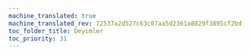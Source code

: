 ```yaml
---
machine_translated: true
machine_translated_rev: 72537a2d527c63c07aa5d2361a8829f3895cf2bd
toc_folder_title: Deyimler
toc_priority: 31
---
```



